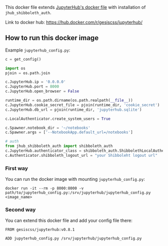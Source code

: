 This docker file extends [JupyterHub's docker file](https://github.com/jupyterhub/jupyterhub/blob/master/Dockerfile) with installation of `jhub_shibboleth_auth`.

Link to docker hub: https://hub.docker.com/r/gesiscss/jupyterhub/

## How to run this docker image

Example `jupyterhub_config.py`:

```python
c = get_config()

import os
pjoin = os.path.join

c.JupyterHub.ip = '0.0.0.0'
c.JupyterHub.port = 8000
c.JupyterHub.open_browser = False

runtime_dir = os.path.dirname(os.path.realpath(__file__))
c.JupyterHub.cookie_secret_file = pjoin(runtime_dir, 'cookie_secret')
c.JupyterHub.db_url = pjoin(runtime_dir, 'jupyterhub.sqlite')

c.LocalAuthenticator.create_system_users = True

c.Spawner.notebook_dir = '~/notebooks'
c.Spawner.args = ['--NotebookApp.default_url=/notebooks']

# auth
from jhub_shibboleth_auth import shibboleth_auth
c.JupyterHub.authenticator_class = shibboleth_auth.ShibbolethLocalAuthenticator
c.Authenticator.shibboleth_logout_url = "your Shibboleht logout url"
```

### First way

You can run the docker image with mounting `jupyterhub_config.py`:

`docker run -it --rm -p 8000:8000 -v path/to/jupyterhub_config.py:/srv/jupyterhub/jupyterhub_config.py <image_name>`

### Second way

You can extend this docker file and add your config file there:

```
FROM gesiscss/jupyterhub:v0.8.1

ADD jupyterhub_config.py /srv/jupyterhub/jupyterhub_config.py
```
